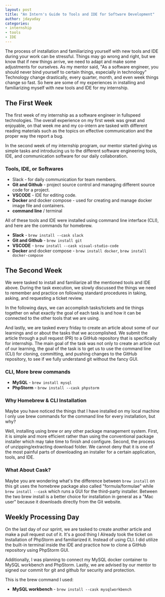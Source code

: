 ```yaml
---
layout: post
title: "An Intern's Guide to Tools and IDE for Software Development"
author: jdayuday
categories:
- internship
- tools
- IDE
---
```


The process of installation and familiarizing yourself with new tools and IDE during your work can be stressful.
Things may go wrong and right, but we know that if new things arrive, we need to adapt and make some adjustments for ourselves. As my mentor said, "As a software engineer, you should never bind yourself to certain things, especially in technology" Technology change drastically, every quarter, month, and even week things change so fast. So here are some of my experiences in installing and familiarizing myself with new tools and IDE for my internship.


## The First Week

The first week of my internship as a software engineer in fullspeed technologies. The overall experience on my first week was great and enjoyable, on that week me and my co-intern are tasked with different reading materials such as the topics on effective communication and the proper way the report a bug.

In the second week of my internship program, our mentor started giving us simple tasks and introducing us to the different software engineering tools, IDE, and communication software for our daily collaboration.

### Tools, IDE, or Softwares

* Slack - for daily communication for team members.
* **Git and Github** - project source control and managing different source code for a project.
* **VSCODE** - IDE for editing code.
* **Docker** and docker compose - used for creating and manage docker image file and containers.
* **command line** / terminal

All of these tools and IDE were installed using command line interface (CLI), and here are the commands for homebrew.

* **Slack** - `brew install --cask slack`
* **Git and Github** - `brew install git`
* **VSCODE** - `brew install --cask visual-studio-code`
* **Docker** and docker compose - `brew install docker`, `brew install docker-compose`


## The Second Week

We were tasked to install and familiarize all the mentioned tools and IDE above. During the task execution, we slowly discussed the things we need to remember and practice on following standard procedures in taking, asking, and requesting a ticket review.

In the following days, we can accomplish tasks/tickets and tie things together on what exactly the goal of each task is and how it can be connected to the other tools that we are using.

And lastly, we are tasked every friday to create an article about some of our learnings and or about the tasks that we accomplished. We submit the article through a pull request (PR) to a GitHub repository that is specifically for internship. The main goal of the task was not only to create an article out of our learning, the goal of the task is to get us to use the command line (CLI) for cloning, committing, and pushing changes to the GitHub repository, to see if we fully understand git without the fancy GUI.


### CLI, More brew commands

* **MySQL** - `brew install mysql`
* **PhpStorm** - `brew install --cask phpstorm`

### Why Homebrew & CLI Installation

Maybe you have noticed the things that I have installed on my local machine I only use brew commands for the command line for every installation, but why? 

Well, installing using brew or any other package management system. First, it is simple and more efficient rather than using the conventional package installer which may take time to finish and configure. Second, the process of unzipping/extracting download folder. We cannot deny that it is one of the most painful parts of downloading an installer for a certain application, tools, and IDE.

### What About Cask?

Maybe you are wondering what's the difference between `brew install` on this git uses the homebrew package also called "formula/formulae" while `brew install --cask` which runs a GUI for the third-party installer. Between the two brew install is a better choice for installation in general as a "Mac user" because it downloads directly from the Git website.


## Weekly Processing Day

On the last day of our sprint, we are tasked to create another article and make a pull request out of it. It's a good thing I Already took the ticket on Installation of PhpStorm and familiarized it. Instead of using CLI. I did utilize the built-in terminal inside the IDE and practice how to clone a GitHub repository using PhpStorm GUI.

Additionally, I was planning to connect my MySQL docker container to MySQL workbench and PhpStorm. Lastly, we are advised by our mentor to signed our commit for git and github for security and protection.

This is the brew command I used:

* **MySQL workbench** - `brew install --cask mysqlworkbench`
